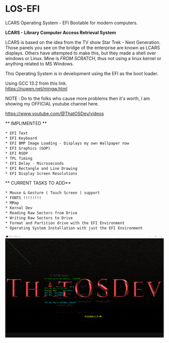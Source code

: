 # LOS-EFI
LCARS Operating System - EFI Bootable for modern computers.  
  
**LCARS - Library Computer Access Retrieval System**  
  
LCARS is based on the idea from the TV show Star Trek - Next Generation. Those panels you see on the bridge of the enterprise are known as LCARS displays. Others have attempted to make this, but they made a shell over windows or Linux. Mine is *FROM SCRATCH*, thus not using a linux kernel or anything related to MS Windows.  
  
This Operating System is in development using the EFI as the boot loader.  
  
Using GCC 13.2 from this link.  
https://nuwen.net/mingw.html  
  
  
NOTE : Do to the folks who cause more problems then it's worth, I am showing my OFFICIAL youtube channel here.  
  
https://www.youtube.com/@ThatOSDev/videos  


** IMPLIMENTED **  

	* EFI Text
	* EFI Keyboard
	* EFI BMP Image Loading - Displays my own Wallpaper now
	* EFI Graphics (GOP)
	* EFI RSDP
	* TPL Timing
	* EFI Delay - Microseconds
	* EFI Rectangle and Line Drawing
	* EFI Display Screen Resolutions

** CURRENT TASKS TO ADD**  

	* Mouse & Gesture ( Touch Screen ) support
	* FONTS !!!!!!!!
	* MMap
	* Kernal Dev
	* Reading Raw Sectors from Drive  
	* Writing Raw Sectors to Drive  
	* Format and Partition drive with the EFI Environment  
	* Operating System Installation with just the EFI Environment  

![Current Progress](progress.png)  
